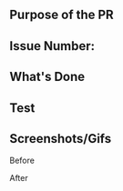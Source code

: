 ## Purpose of the PR
<!-- Purpose of this PR -->

## Issue Number:
<!-- Issue number if it exists -->

## What's Done
<!-- List the changes made in this PR or Technical details about how the changes were implemented -->

## Test
<!-- Steps user test this out to see if changes work as expected --> 

## Screenshots/Gifs

Before
 
After